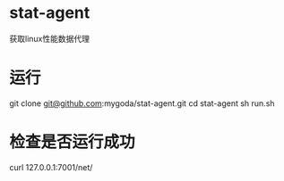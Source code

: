 # stat-agent
获取linux性能数据代理

# 运行
git clone git@github.com:mygoda/stat-agent.git
cd stat-agent
sh run.sh   

# 检查是否运行成功
curl 127.0.0.1:7001/net/
